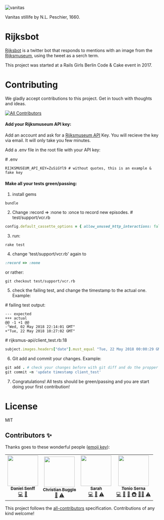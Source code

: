 

![vanitas](SK-A-1686.jpg)

Vanitas stillife by N.L. Peschier, 1660.

# Rijksbot

[Rijksbot](https://twitter.com/Rijks_bot/with_replies) is a twitter bot that responds to mentions with an image from the [Rijksmuseum](https://www.rijksmuseum.nl/), using the tweet as a serch term.

This project was started at a Rails Girls Berlin Code & Cake event in 2017.

# Contributing
We gladly accept contributions to this project. Get in touch with thoughts and ideas.

<!-- ALL-CONTRIBUTORS-BADGE:START - Do not remove or modify this section -->
[![All Contributors](https://img.shields.io/badge/all_contributors-4-orange.svg?style=flat-square)](#contributors-)
<!-- ALL-CONTRIBUTORS-BADGE:END -->

#### Add your Rijksmuseum API key:
Add an account and ask for a  [Rijksmuseum API](https://www.rijksmuseum.nl/en/api) Key. You will recieve the key via email. It will only take you few minutes.

Add a .env file in the root file with your API key:

\# .env
```console
RIJKSMUSEUM_API_KEY=ZuSiGYl9 # without quotes, this is an example & fake key
```

#### Make all your tests green/passing:


1. install gems
```
bundle
```

2. Change :record => :none to :once to record new episodes.
\# test/support/vcr.rb

```ruby
config.default_cassette_options = { allow_unused_http_interactions: false, :record => :once }
```

3. run:
```console
rake test
```

4.  change 'test/support/vcr.rb' again to
```ruby
:record => :none
```
or rather:
```console
git checkout test/support/vcr.rb
```

5. check the failing test, and change the timestamp to the actual one.
Example:

\# failing test output:
```console
--- expected
+++ actual
@@ -1 +1 @@
-"Wed, 02 May 2018 22:14:01 GMT"
+"Tue, 22 May 2018 10:27:02 GMT"
```

\# rijksmus-api/client_test.rb:18

```ruby
subject.images.headers["date"].must_equal "Tue, 22 May 2018 00:00:29 GMT"
```

6. Git add and commit your changes. Example:
```ruby
git add . # check your changes before with git diff and do the propper cleaning/commits.
git commit -m 'update timestamp client_test'
```

7. Congratulations! All tests should be green/passing and you are start doing your first contribution!

# License
MIT

## Contributors ✨

Thanks goes to these wonderful people ([emoji key](https://allcontributors.org/docs/en/emoji-key)):

<!-- ALL-CONTRIBUTORS-LIST:START - Do not remove or modify this section -->
<!-- prettier-ignore-start -->
<!-- markdownlint-disable -->
<table>
  <tr>
    <td align="center"><a href="http://www.danielsenff.de/"><img src="https://avatars.githubusercontent.com/u/28617?v=4?s=100" width="100px;" alt=""/><br /><sub><b>Daniel Senff</b></sub></a><br /><a href="https://github.com/nynnejc/rijks-bot/commits?author=Dahie" title="Code">💻</a> <a href="#maintenance-Dahie" title="Maintenance">🚧</a></td>
    <td align="center"><a href="https://github.com/cbuggle"><img src="https://avatars.githubusercontent.com/u/20729?v=4?s=100" width="100px;" alt=""/><br /><sub><b>Christian Buggle</b></sub></a><br /><a href="#maintenance-cbuggle" title="Maintenance">🚧</a> <a href="https://github.com/nynnejc/rijks-bot/commits?author=cbuggle" title="Tests">⚠️</a></td>
    <td align="center"><a href="https://github.com/Haimchen"><img src="https://avatars.githubusercontent.com/u/5741389?v=4?s=100" width="100px;" alt=""/><br /><sub><b>Sarah</b></sub></a><br /><a href="https://github.com/nynnejc/rijks-bot/commits?author=Haimchen" title="Code">💻</a> <a href="#maintenance-Haimchen" title="Maintenance">🚧</a> <a href="https://github.com/nynnejc/rijks-bot/commits?author=Haimchen" title="Tests">⚠️</a></td>
    <td align="center"><a href="https://tonextflow.com/"><img src="https://avatars.githubusercontent.com/u/5438144?v=4?s=100" width="100px;" alt=""/><br /><sub><b>Tonio Serna</b></sub></a><br /><a href="https://github.com/nynnejc/rijks-bot/commits?author=nelantone" title="Code">💻</a> <a href="https://github.com/nynnejc/rijks-bot/commits?author=nelantone" title="Documentation">📖</a> <a href="#ideas-nelantone" title="Ideas, Planning, & Feedback">🤔</a> <a href="#infra-nelantone" title="Infrastructure (Hosting, Build-Tools, etc)">🚇</a> <a href="#mentoring-nelantone" title="Mentoring">🧑‍🏫</a> <a href="https://github.com/nynnejc/rijks-bot/commits?author=nelantone" title="Tests">⚠️</a></td>
  </tr>
</table>

<!-- markdownlint-restore -->
<!-- prettier-ignore-end -->

<!-- ALL-CONTRIBUTORS-LIST:END -->

This project follows the [all-contributors](https://github.com/all-contributors/all-contributors) specification. Contributions of any kind welcome!